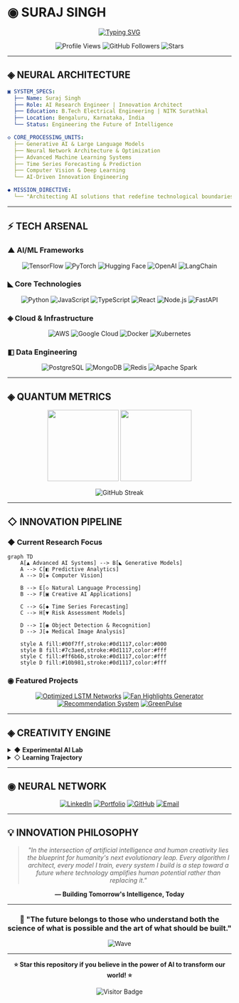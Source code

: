 # ◉ SURAJ SINGH

<div align="center">
  
[![Typing SVG](https://readme-typing-svg.demolab.com?font=JetBrains+Mono&weight=700&size=32&duration=2000&pause=800&color=00F7FF&background=0D111700&center=true&vCenter=true&multiline=true&repeat=true&width=900&height=150&lines=▲+AI+RESEARCH+ENGINEER;◆+INNOVATION+ARCHITECT;▼+FUTURE+TECH+PIONEER;◈+BUILDING+TOMORROW'S+AI)](https://git.io.typing-svg)

</div>

<div align="center">

![Profile Views](https://komarev.com/ghpvc/?username=surajsk2003&color=00f7ff&style=for-the-badge&label=NEURAL+CONNECTIONS)
![GitHub Followers](https://img.shields.io/github/followers/surajsk2003?color=7c3aed&style=for-the-badge&label=QUANTUM+NETWORK)
![Stars](https://img.shields.io/github/stars/surajsk2003?color=ff6b6b&style=for-the-badge&label=STELLAR+PROJECTS)

</div>

---

## ◈ **NEURAL ARCHITECTURE**

```yaml
▣ SYSTEM_SPECS:
  ├── Name: Suraj Singh
  ├── Role: AI Research Engineer | Innovation Architect  
  ├── Education: B.Tech Electrical Engineering | NITK Surathkal
  ├── Location: Bengaluru, Karnataka, India
  └── Status: Engineering the Future of Intelligence

◇ CORE_PROCESSING_UNITS:
  ├── Generative AI & Large Language Models
  ├── Neural Network Architecture & Optimization
  ├── Advanced Machine Learning Systems
  ├── Time Series Forecasting & Prediction
  ├── Computer Vision & Deep Learning
  └── AI-Driven Innovation Engineering

◆ MISSION_DIRECTIVE:
  └── "Architecting AI solutions that redefine technological boundaries"
```

---

## ⚡ **TECH ARSENAL**

### ▲ **AI/ML Frameworks**
<div align="center">

![TensorFlow](https://img.shields.io/badge/TensorFlow-FF6F00?style=for-the-badge&logo=tensorflow&logoColor=white)
![PyTorch](https://img.shields.io/badge/PyTorch-EE4C2C?style=for-the-badge&logo=pytorch&logoColor=white)
![Hugging Face](https://img.shields.io/badge/%F0%9F%A4%97%20Hugging%20Face-FFD21E?style=for-the-badge&logoColor=black)
![OpenAI](https://img.shields.io/badge/OpenAI-412991?style=for-the-badge&logo=openai&logoColor=white)
![LangChain](https://img.shields.io/badge/LangChain-1C3C3C?style=for-the-badge&logo=langchain&logoColor=white)

</div>

### ◣ **Core Technologies**
<div align="center">

![Python](https://img.shields.io/badge/Python-3776AB?style=for-the-badge&logo=python&logoColor=white)
![JavaScript](https://img.shields.io/badge/JavaScript-F7DF1E?style=for-the-badge&logo=javascript&logoColor=black)
![TypeScript](https://img.shields.io/badge/TypeScript-3178C6?style=for-the-badge&logo=typescript&logoColor=white)
![React](https://img.shields.io/badge/React-61DAFB?style=for-the-badge&logo=react&logoColor=black)
![Node.js](https://img.shields.io/badge/Node.js-339933?style=for-the-badge&logo=node.js&logoColor=white)
![FastAPI](https://img.shields.io/badge/FastAPI-009688?style=for-the-badge&logo=fastapi&logoColor=white)

</div>

### ◈ **Cloud & Infrastructure**
<div align="center">

![AWS](https://img.shields.io/badge/AWS-232F3E?style=for-the-badge&logo=amazon-aws&logoColor=white)
![Google Cloud](https://img.shields.io/badge/Google%20Cloud-4285F4?style=for-the-badge&logo=google-cloud&logoColor=white)
![Docker](https://img.shields.io/badge/Docker-2496ED?style=for-the-badge&logo=docker&logoColor=white)
![Kubernetes](https://img.shields.io/badge/Kubernetes-326CE5?style=for-the-badge&logo=kubernetes&logoColor=white)

</div>

### ◧ **Data Engineering**
<div align="center">

![PostgreSQL](https://img.shields.io/badge/PostgreSQL-336791?style=for-the-badge&logo=postgresql&logoColor=white)
![MongoDB](https://img.shields.io/badge/MongoDB-47A248?style=for-the-badge&logo=mongodb&logoColor=white)
![Redis](https://img.shields.io/badge/Redis-DC382D?style=for-the-badge&logo=redis&logoColor=white)
![Apache Spark](https://img.shields.io/badge/Apache%20Spark-E25A1C?style=for-the-badge&logo=apache-spark&logoColor=white)

</div>

---

## ◈ **QUANTUM METRICS**

<div align="center">
  
<img height="160em" src="https://github-readme-stats.vercel.app/api?username=surajsk2003&show_icons=true&theme=tokyonight&include_all_commits=true&count_private=true&border_radius=15&bg_color=0D1117&title_color=00f7ff&icon_color=7c3aed&text_color=ffffff&border_color=30363d"/>

<img height="160em" src="https://github-readme-stats.vercel.app/api/top-langs/?username=surajsk2003&layout=compact&theme=tokyonight&border_radius=15&bg_color=0D1117&title_color=00f7ff&text_color=ffffff&border_color=30363d"/>

</div>

<div align="center">

![GitHub Streak](https://github-readme-streak-stats.herokuapp.com/?user=surajsk2003&theme=tokyonight&border_radius=15&background=0D1117&stroke=30363d&ring=00f7ff&fire=ff6b6b&currStreakLabel=00f7ff)

</div>

---

## ◇ **INNOVATION PIPELINE**

### ◆ **Current Research Focus**
```mermaid
graph TD
    A[▲ Advanced AI Systems] --> B[◣ Generative Models]
    A --> C[◧ Predictive Analytics]
    A --> D[◈ Computer Vision]
    
    B --> E[◇ Natural Language Processing]
    B --> F[▣ Creative AI Applications]
    
    C --> G[◆ Time Series Forecasting]
    C --> H[▼ Risk Assessment Models]
    
    D --> I[◉ Object Detection & Recognition]
    D --> J[◈ Medical Image Analysis]
    
    style A fill:#00f7ff,stroke:#0d1117,color:#000
    style B fill:#7c3aed,stroke:#0d1117,color:#fff
    style C fill:#ff6b6b,stroke:#0d1117,color:#fff
    style D fill:#10b981,stroke:#0d1117,color:#fff
```

### ◉ **Featured Projects**
<div align="center">

[![Optimized LSTM Networks](https://github-readme-stats.vercel.app/api/pin/?username=surajsk2003&repo=optimized-lstm-networks&theme=tokyonight&border_radius=15&bg_color=0D1117&title_color=00f7ff&text_color=ffffff&border_color=30363d)](https://github.com/surajsk2003/optimized-lstm-networks)
[![Fan Highlights Generator](https://github-readme-stats.vercel.app/api/pin/?username=surajsk2003&repo=fan-highlights-generator&theme=tokyonight&border_radius=15&bg_color=0D1117&title_color=00f7ff&text_color=ffffff&border_color=30363d)](https://github.com/surajsk2003/fan-highlights-generator)
[![Recommendation System](https://github-readme-stats.vercel.app/api/pin/?username=surajsk2003&repo=recommendation-system&theme=tokyonight&border_radius=15&bg_color=0D1117&title_color=00f7ff&text_color=ffffff&border_color=30363d)](https://github.com/surajsk2003/recommendation-system)
[![GreenPulse](https://github-readme-stats.vercel.app/api/pin/?username=surajsk2003&repo=greenpulse&theme=tokyonight&border_radius=15&bg_color=0D1117&title_color=00f7ff&text_color=ffffff&border_color=30363d)](https://github.com/surajsk2003/greenpulse)

</div>

---

## ◈ **CREATIVITY ENGINE**

<details>
<summary>◆ <b>Experimental AI Lab</b></summary>

```python
class AIInnovator:
    def __init__(self):
        self.expertise = [
            "▲ Neural Architecture Design",
            "◇ Predictive Model Engineering", 
            "◈ Computer Vision Systems",
            "◧ Data Science & Analytics",
            "◉ MLOps & Model Deployment"
        ]
        
    def build_future(self):
        while True:
            innovation = self.research() + self.experiment() + self.implement()
            if innovation.transforms_industry():
                return innovation.deploy_to_world()
    
    def current_focus(self):
        return {
            "generative_ai": "Building next-gen language models",
            "computer_vision": "Advancing medical imaging AI",
            "time_series": "Revolutionary forecasting algorithms",
            "optimization": "Neural architecture search automation"
        }

# Initialize the innovation engine
ai_architect = AIInnovator()
future = ai_architect.build_future()
```

</details>

<details>
<summary>◇ <b>Learning Trajectory</b></summary>

```yaml
2024-2025: ▲ AI Research & Innovation
  ├── ◈ Advanced Neural Networks
  ├── ◇ Large Language Models  
  ├── ◧ Generative AI Systems
  └── ◆ Computer Vision Applications

2023-2024: ◣ Full-Stack AI Development
  ├── ▼ Python Ecosystem Mastery
  ├── ◈ Cloud Architecture (AWS/GCP)
  ├── ◉ MLOps & Model Deployment
  └── ◇ Data Engineering Pipelines

2022-2023: ▣ Electrical Engineering Foundation
  ├── ◆ B.Tech from NITK Surathkal
  ├── ◧ Power Systems & Electronics
  ├── ◈ Signal Processing
  └── ▲ Control Systems & Automation
```

</details>

---

## ◉ **NEURAL NETWORK**

<div align="center">

[![LinkedIn](https://img.shields.io/badge/LinkedIn-0077B5?style=for-the-badge&logo=linkedin&logoColor=white)](https://www.linkedin.com/in/suraj-singh-96b45220a/)
[![Portfolio](https://img.shields.io/badge/Portfolio-FF5722?style=for-the-badge&logo=web&logoColor=white)](https://surajsk2003.github.io/Suraj.in)
[![GitHub](https://img.shields.io/badge/GitHub-181717?style=for-the-badge&logo=github&logoColor=white)](https://github.com/surajsk2003)
[![Email](https://img.shields.io/badge/Email-D14836?style=for-the-badge&logo=gmail&logoColor=white)](mailto:surajkumarsksk2000@gmail.com)

</div>

---

## 💡 **INNOVATION PHILOSOPHY**

<div align="center">

> *"In the intersection of artificial intelligence and human creativity lies the blueprint for humanity's next evolutionary leap. Every algorithm I architect, every model I train, every system I build is a step toward a future where technology amplifies human potential rather than replacing it."*

**— Building Tomorrow's Intelligence, Today**

</div>

---

<div align="center">
  
### 🌟 **"The future belongs to those who understand both the science of what is possible and the art of what should be built."**

![Wave](https://capsule-render.vercel.app/api?type=waving&color=0:3b82f6,50:8b5cf6,100:ec4899&height=120&section=footer&animation=fadeIn)

</div>

---

<div align="center">

**⭐ Star this repository if you believe in the power of AI to transform our world! ⭐**

![Visitor Badge](https://visitor-badge.laobi.icu/badge?page_id=surajsk2003.surajsk2003&left_color=00f7ff&right_color=7c3aed&left_text=Future%20Builders)

</div>
